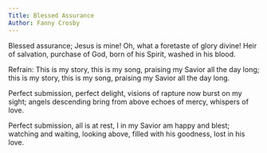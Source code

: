 ```yaml
---
Title: Blessed Assurance
Author: Fanny Crosby
---
```


Blessed assurance; Jesus is mine!
Oh, what a foretaste of glory divine!
Heir of salvation, purchase of God,
born of his Spirit, washed in his blood.

Refrain:
This is my story, this is my song,
praising my Savior all the day long;
this is my story, this is my song,
praising my Savior all the day long.

Perfect submission, perfect delight,
visions of rapture now burst on my sight;
angels descending bring from above
echoes of mercy, whispers of love.

Perfect submission, all is at rest,
I in my Savior am happy and blest;
watching and waiting, looking above,
filled with his goodness, lost in his love.
